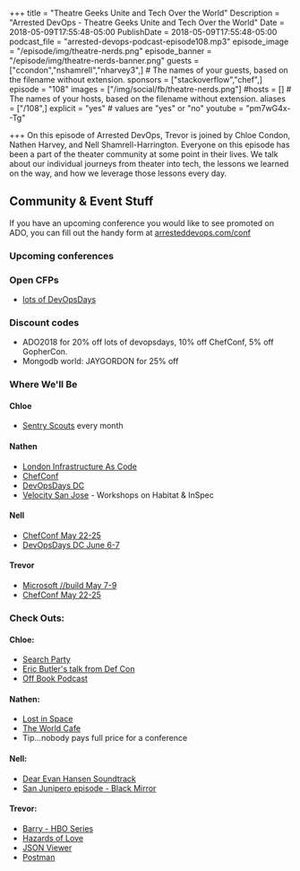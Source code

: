 +++
title = "Theatre Geeks Unite and Tech Over the World"
Description = "Arrested DevOps - Theatre Geeks Unite and Tech Over the World"
Date = 2018-05-09T17:55:48-05:00
PublishDate = 2018-05-09T17:55:48-05:00
podcast_file = "arrested-devops-podcast-episode108.mp3"
episode_image = "/episode/img/theatre-nerds.png"
episode_banner = "/episode/img/theatre-nerds-banner.png"
guests = ["ccondon","nshamrell","nharvey3",] # The names of your guests, based on the filename without extension.
sponsors = ["stackoverflow","chef",]
episode = "108"
images = ["/img/social/fb/theatre-nerds.png"]
#hosts = [] # The names of your hosts, based on the filename without extension.
aliases = ["/108",]
explicit = "yes" # values are "yes" or "no"
youtube = "pm7wG4x--Tg"

+++
On this episode of Arrested DevOps, Trevor is joined by Chloe Condon, Nathen Harvey, and Nell Shamrell-Harrington. Everyone on this episode has been a part of the theater community at some point in their lives. We talk about our individual journeys from theater into tech, the lessons we learned on the way, and how we leverage those lessons every day.

## Community & Event Stuff

If you have an upcoming conference you would like to see promoted on ADO, you can fill out the handy form at [arresteddevops.com/conf](https://arresteddevops.com/conf)

### Upcoming conferences

### Open CFPs

- [lots of DevOpsDays](https://devopsdays.org/speaking)

### Discount codes
- ADO2018 for 20% off lots of devopsdays, 10% off ChefConf, 5% off GopherCon.
- Mongodb world: JAYGORDON for 25% off

### Where We'll Be

#### Chloe

- [Sentry Scouts](https://www.meetup.com/Sentry/) every month

#### Nathen

- [London Infrastructure As Code](https://skillsmatter.com/meetups/10820-london-infrastructure-as-code-inaugural-event)
- [ChefConf](http://chefconf.chef.io/)
- [DevOpsDays DC](https://www.devopsdays.org/events/2018-washington-dc/welcome/)
- [Velocity San Jose](https://conferences.oreilly.com/velocity/vl-ca) - Workshops on Habitat & InSpec

#### Nell

- [ChefConf May 22-25](http://chefconf.chef.io/)
- [DevOpsDays DC June 6-7](https://www.devopsdays.org/events/2018-washington-dc/welcome/)

#### Trevor

- [Microsoft //build May 7-9](https://www.microsoft.com/en-us/build/sessions)
- [ChefConf May 22-25](http://chefconf.chef.io/)

### Check Outs:
#### Chloe:
- [Search Party](http://www.tbs.com/shows/search-party)
- [Eric Butler's talk from Def Con](https://youtu.be/_-nxemBCcmU)
- [Off Book Podcast](https://www.earwolf.com/show/off-book/)

#### Nathen:
- [Lost in Space](https://www.netflix.com/title/80104198)
- [The World Cafe](http://www.theworldcafe.com/key-concepts-resources/world-cafe-method/)
- Tip...nobody pays full price for a conference

#### Nell:
- [Dear Evan Hansen Soundtrack](https://www.amazon.com/Dear-Hansen-Original-Broadway-Recording/dp/B01N5AU6MD)
- [San Junipero episode - Black Mirror](https://www.imdb.com/title/tt4538072/)

#### Trevor:
- [Barry - HBO Series](https://www.hbo.com/barry)
- [Hazards of Love](https://www.amazon.com/Hazards-Love-Decemberists/dp/B001LK1LA6)
- [JSON Viewer](https://github.com/tulios/json-viewer)
- [Postman](https://www.getpostman.com/)
